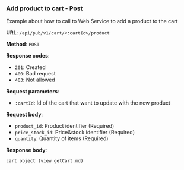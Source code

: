 ### Add product to cart - Post

Example about how to call to Web Service to add a product to the cart

**URL**: `/api/pub/v1/cart/<:cartId>/product`

**Method**: `POST`

**Response codes**:
* `201`: Created
* `400`: Bad request
* `403`: Not allowed

**Request parameters**:
* `:cartId`: Id of the cart that want to update with the new product

**Request body**:
* `product_id`: Product identifier (Required)
* `price_stock_id`: Price&stock identifier (Required)
* `quantity`: Quantity of items (Required)


**Response body**:
```
cart object (view getCart.md)
```
